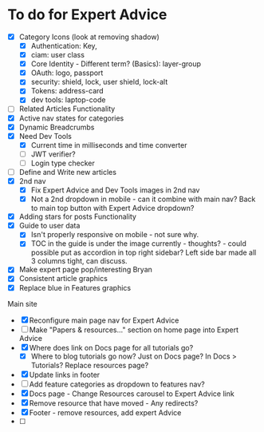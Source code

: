 To do for Expert Advice
====
* [X] Category Icons (look at removing shadow)
  - [X] Authentication: Key,  
  - [X] ciam: user class
  - [X] Core Identity - Different term? (Basics): layer-group
  - [X] OAuth: logo, passport
  - [X] security: shield, lock, user shield, lock-alt
  - [X] Tokens: address-card
  - [X] dev tools: laptop-code
* [ ] Related Articles Functionality
* [X] Active nav states for categories
* [X] Dynamic Breadcrumbs
* [X] Need Dev Tools
  - [X] Current time in milliseconds and time converter
  - [ ] JWT verifier?
  - [ ] Login type checker
* [ ] Define and Write new articles
* [X] 2nd nav
  - [X] Fix Expert Advice and Dev Tools images in 2nd nav
  - [X] Not a 2nd dropdown in mobile - can it combine with main nav? Back to main top button with Expert Advice dropdown?
* [X] Adding stars for posts Functionality
* [X] Guide to user data
  - [X] Isn't properly responsive on mobile - not sure why.
  - [X] TOC in the guide is under the image currently - thoughts? - could possible put as accordion in top right sidebar? Left side bar made all 3 columns tight, can discuss.
* [X] Make expert page pop/interesting Bryan
* [X] Consistent article graphics
* [X] Replace blue in Features graphics

Main site
* [X] Reconfigure main page nav for Expert Advice
* [ ] Make "Papers & resources..." section on home page into Expert Advice
* [X] Where does link on Docs page for all tutorials go?
  - [X] Where to blog tutorials go now? Just on Docs page? In Docs > Tutorials? Replace resources page?
* [X] Update links in footer
* [ ] Add feature categories as dropdown to features nav?
* [X] Docs page - Change Resources carousel to Expert Advice link
* [X] Remove resource that have moved - Any redirects?
* [X] Footer - remove resources, add expert Advice
* [ ]
